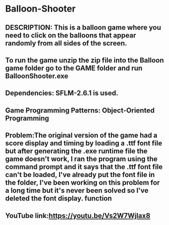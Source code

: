 # Balloon-Shooter
## DESCRIPTION: This is a balloon game where you need to click on the balloons that appear randomly from all sides of the screen.
## To run the game unzip the zip file into the Balloon game folder go to the GAME folder and run BalloonShooter.exe
## Dependencies: SFLM-2.6.1 is used.
## Game Programming Patterns: Object-Oriented Programming
## Problem:The original version of the game had a score display and timing by loading a .ttf font file but after generating the .exe runtime file the game doesn't work, I ran the program using the command prompt and it says that the .ttf font file can't be loaded, I've already put the font file in the folder, I've been working on this problem for a long time but it's never been solved so I've deleted the font display. function
## YouTube link:https://youtu.be/Vs2W7WjIax8
